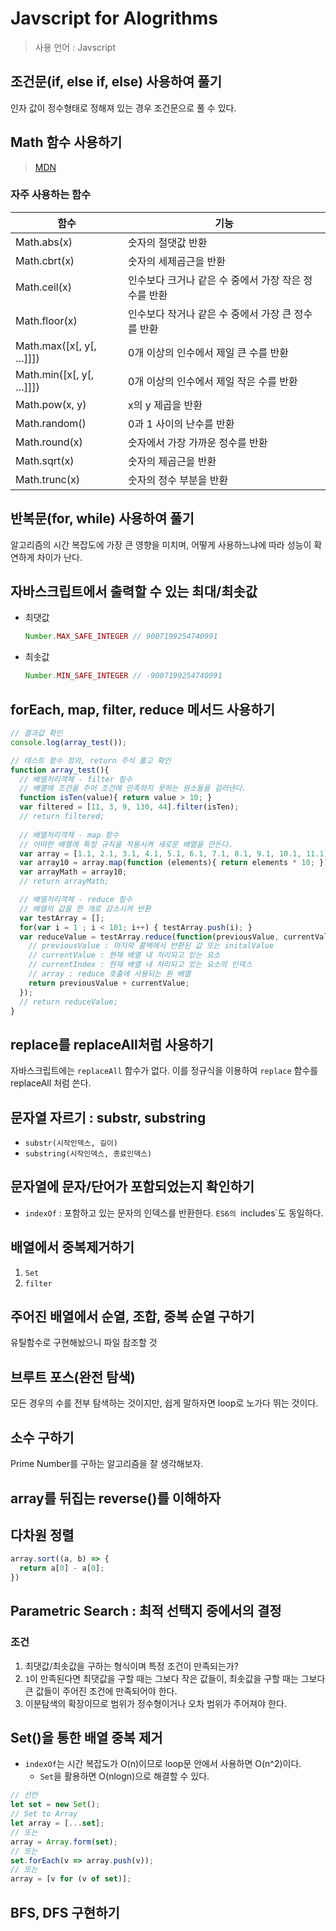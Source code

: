 # Javscript for Alogrithms
> 사용 언어 : Javscript

## 조건문(if, else if, else) 사용하여 풀기
인자 값이 정수형태로 정해져 있는 경우 조건문으로 풀 수 있다.

## Math 함수 사용하기
> [MDN](https://developer.mozilla.org/ko/docs/Web/JavaScript/Reference/Global_Objects/Math)

### 자주 사용하는 함수

|함수|기능|
|-----------|-----------------|
|Math.abs(x)|숫자의 절댓값 반환|
|Math.cbrt(x)|숫자의 세제곱근을 반환|
|Math.ceil(x)|인수보다 크거나 같은 수 중에서 가장 작은 정수를 반환|
|Math.floor(x)|인수보다 작거나 같은 수 중에서 가장 큰 정수를 반환|
|Math.max([x[, y[, …]]])|0개 이상의 인수에서 제일 큰 수를 반환|
|Math.min([x[, y[, …]]])|0개 이상의 인수에서 제일 작은 수를 반환|
|Math.pow(x, y)|x의 y 제곱을 반환|
|Math.random()|0과 1 사이의 난수를 반환|
|Math.round(x)|숫자에서 가장 가까운 정수를 반환|
|Math.sqrt(x)|숫자의 제곱근을 반환|
|Math.trunc(x)|숫자의 정수 부분을 반환|

## 반복문(for, while) 사용하여 풀기
알고리즘의 시간 복잡도에 가장 큰 영향을 미치며, 어떻게 사용하느냐에 따라 성능이 확연하게 차이가 난다.


## 자바스크립트에서 출력할 수 있는 최대/최솟값
- 최댓값
    ```js
    Number.MAX_SAFE_INTEGER // 9007199254740991
    ```
- 최솟값
    ```js
    Number.MIN_SAFE_INTEGER // -9007199254740991
    ```

## forEach, map, filter, reduce 메서드 사용하기
```js
// 결과값 확인
console.log(array_test());

// 테스트 함수 정의, return 주석 풀고 확인
function array_test(){
  // 배열처리객체 - filter 함수
  // 배열에 조건을 주어 조건에 만족하지 못하는 원소들을 걸러낸다.
  function isTen(value){ return value > 10; }
  var filtered = [11, 3, 9, 130, 44].filter(isTen);
  // return filtered;
  
  // 배열처리객체 - map 함수
  // 어떠한 배열에 특정 규칙을 적용시켜 새로운 배열을 만든다.
  var array = [1.1, 2.1, 3.1, 4.1, 5.1, 6.1, 7.1, 8.1, 9.1, 10.1, 11.1];
  var array10 = array.map(function (elements){ return elements * 10; });
  var arrayMath = array10;
  // return arrayMath;

  // 배열처리객체 - reduce 함수
  // 배열의 값을 한 개로 감소시켜 반환
  var testArray = [];
  for(var i = 1 ; i < 101; i++) { testArray.push(i); }
  var reduceValue = testArray.reduce(function(previousValue, currentValue, currentIndex, array){
    // previousValue : 마지막 콜백에서 반환된 값 또는 initalValue
    // currentValue : 현재 배열 내 처리되고 있는 요소
    // currentIndex : 현재 배열 내 처리되고 있는 요소의 인덱스
    // array : reduce 호출에 사용되는 원 배열
    return previousValue + currentValue;
  });
  // return reduceValue;
}
```

## replace를 replaceAll처럼 사용하기
자바스크립트에는 `replaceAll` 함수가 없다. 이를 정규식을 이용하여 `replace` 함수를 replaceAll 처럼 쓴다.

## 문자열 자르기 : substr, substring
- `substr(시작인덱스, 길이)`
- `substring(시작인덱스, 종료인덱스)`

## 문자열에 문자/단어가 포함되었는지 확인하기
- `indexOf` : 포함하고 있는 문자의 인덱스를 반환한다. `ES6의 `includes`도 동일하다.

## 배열에서 중복제거하기
1. `Set`
2. `filter`

## 주어진 배열에서 순열, 조합, 중복 순열 구하기
유틸함수로 구현해놨으니 파일 참조할 것

## 브루트 포스(완전 탐색)
모든 경우의 수를 전부 탐색하는 것이지만, 쉽게 말하자면 loop로 노가다 뛰는 것이다.

## 소수 구하기
Prime Number를 구하는 알고리즘을 잘 생각해보자.

## array를 뒤집는 reverse()를 이해하자

## 다차원 정렬
```js
array.sort((a, b) => {
  return a[0] - a[0];
})
```

## Parametric Search : 최적 선택지 중에서의 결정
### 조건
1. 최댓값/최솟값을 구하는 형식이며 특정 조건이 만족되는가?
2. `1`이 만족된다면 최댓값을 구할 때는 그보다 작은 값들이, 최솟값을 구할 때는 그보다 큰 값들이 주어진 조건에 만족되어야 한다.
3. 이분탐색의 확장이므로 범위가 정수형이거나 오차 범위가 주어져야 한다.

## Set()을 통한 배열 중복 제거
- `indexOf`는 시간 복잡도가 O(n)이므로 loop문 안에서 사용하면 O(n^2)이다.
  - `Set`을 활용하면 O(nlogn)으로 해결할 수 있다.
```js
// 선언
let set = new Set();
// Set to Array
let array = [...set];
// 또는
array = Array.form(set);
// 또는
set.forEach(v => array.push(v));
// 또는
array = [v for (v of set)];
```

## BFS, DFS 구현하기